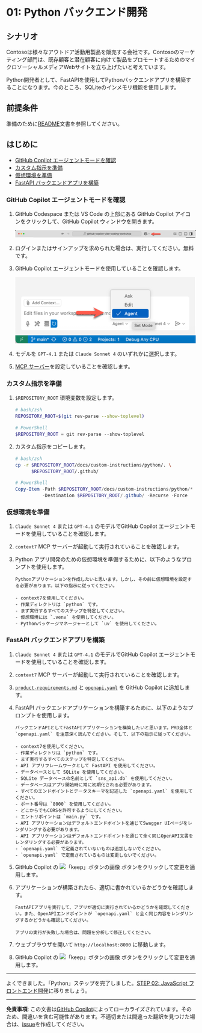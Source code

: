 # 01: Python バックエンド開発

## シナリオ

Contosoは様々なアウトドア活動用製品を販売する会社です。Contosoのマーケティング部門は、既存顧客と潜在顧客に向けて製品をプロモートするためのマイクロソーシャルメディアWebサイトを立ち上げたいと考えています。

Python開発者として、FastAPIを使用してPythonバックエンドアプリを構築することになります。今のところ、SQLiteのインメモリ機能を使用します。

## 前提条件

準備のために[README](../README.md)文書を参照してください。

## はじめに

- [GitHub Copilot エージェントモードを確認](#github-copilot-エージェントモードを確認)
- [カスタム指示を準備](#カスタム指示を準備)
- [仮想環境を準備](#仮想環境を準備)
- [FastAPI バックエンドアプリを構築](#fastapi-バックエンドアプリを構築)

### GitHub Copilot エージェントモードを確認

1. GitHub Codespace または VS Code の上部にある GitHub Copilot アイコンをクリックして、GitHub Copilot ウィンドウを開きます。

   ![GitHub Copilot Chat を開く](../../../docs/images/setup-02.png)

1. ログインまたはサインアップを求められた場合は、実行してください。無料です。
1. GitHub Copilot エージェントモードを使用していることを確認します。

   ![GitHub Copilot エージェントモード](../../../docs/images/setup-03.png)

1. モデルを `GPT-4.1` または `Claude Sonnet 4` のいずれかに選択します。
1. [MCP サーバー](./00-setup.md#mcp-サーバーを設定)を設定していることを確認します。

### カスタム指示を準備

1. `$REPOSITORY_ROOT` 環境変数を設定します。

   ```bash
   # bash/zsh
   REPOSITORY_ROOT=$(git rev-parse --show-toplevel)
   ```

   ```powershell
   # PowerShell
   $REPOSITORY_ROOT = git rev-parse --show-toplevel
   ```

1. カスタム指示をコピーします。

    ```bash
    # bash/zsh
    cp -r $REPOSITORY_ROOT/docs/custom-instructions/python/. \
          $REPOSITORY_ROOT/.github/
    ```

    ```powershell
    # PowerShell
    Copy-Item -Path $REPOSITORY_ROOT/docs/custom-instructions/python/* `
              -Destination $REPOSITORY_ROOT/.github/ -Recurse -Force
    ```

### 仮想環境を準備

1. `Claude Sonnet 4` または `GPT-4.1` のモデルでGitHub Copilot エージェントモードを使用していることを確認します。
1. `context7` MCP サーバーが起動して実行されていることを確認します。
1. Python アプリ開発のための仮想環境を準備するために、以下のようなプロンプトを使用します。

    ```text
    Pythonアプリケーションを作成したいと思います。しかし、その前に仮想環境を設定する必要があります。以下の指示に従ってください。
    
    - context7を使用してください。
    - 作業ディレクトリは `python` です。
    - まず実行するすべてのステップを特定してください。
    - 仮想環境には `.venv` を使用してください。
    - Pythonパッケージマネージャーとして `uv` を使用してください。
    ```

### FastAPI バックエンドアプリを構築

1. `Claude Sonnet 4` または `GPT-4.1` のモデルでGitHub Copilot エージェントモードを使用していることを確認します。
1. `context7` MCP サーバーが起動して実行されていることを確認します。
1. [`product-requirements.md`](../product-requirements.md) と [`openapi.yaml`](../openapi.yaml) を GitHub Copilot に追加します。
1. FastAPI バックエンドアプリケーションを構築するために、以下のようなプロンプトを使用します。

    ```text
    バックエンドAPIとしてFastAPIアプリケーションを構築したいと思います。PRD全体と `openapi.yaml` を注意深く読んでください。そして、以下の指示に従ってください。
    
    - context7を使用してください。
    - 作業ディレクトリは `python` です。
    - まず実行するすべてのステップを特定してください。
    - API アプリフレームワークとして FastAPI を使用してください。
    - データベースとして SQLite を使用してください。
    - SQLite データベースの名前として `sns_api.db` を使用してください。
    - データベースはアプリ開始時に常に初期化される必要があります。
    - すべてのエンドポイントとデータスキーマを記述した `openapi.yaml` を使用してください。
    - ポート番号は `8000` を使用してください。
    - どこからでもCORSを許可するようにしてください。
    - エントリポイントは `main.py` です。
    - API アプリケーションはデフォルトエンドポイントを通じてSwagger UIページをレンダリングする必要があります。
    - API アプリケーションはデフォルトエンドポイントを通じて全く同じOpenAPI文書をレンダリングする必要があります。
    - `openapi.yaml` で定義されていないものは追加しないでください。
    - `openapi.yaml` で定義されているものは変更しないでください。
    ```

1. GitHub Copilot の ![「keep」ボタンの画像](https://img.shields.io/badge/keep-blue) ボタンをクリックして変更を適用します。
1. アプリケーションが構築されたら、適切に書かれているかどうかを確認します。

    ```text
    FastAPIアプリを実行して、アプリが適切に実行されているかどうかを確認してください。また、OpenAPIエンドポイントが `openapi.yaml` と全く同じ内容をレンダリングするかどうかも確認してください。

    アプリの実行が失敗した場合は、問題を分析して修正してください。
    ```

1. ウェブブラウザを開いて `http://localhost:8000` に移動します。
1. GitHub Copilot の ![「keep」ボタンの画像](https://img.shields.io/badge/keep-blue) ボタンをクリックして変更を適用します。

---

よくできました。「Python」ステップを完了しました。[STEP 02: JavaScript フロントエンド開発](./02-javascript.md)に移りましょう。

---

**免責事項**: この文書は[GitHub Copilot](https://docs.github.com/copilot/about-github-copilot/what-is-github-copilot)によってローカライズされています。そのため、間違いを含む可能性があります。不適切または間違った翻訳を見つけた場合は、[issue](https://github.com/microsoft/github-copilot-vibe-coding-workshop/issues/new)を作成してください。

